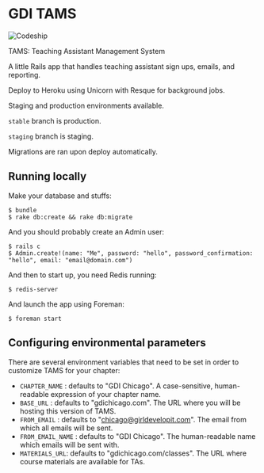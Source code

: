 # GDI TAMS

![Codeship](https://codeship.io/projects/ceff6e60-cbc9-0131-1542-069c58d51f38/status)

TAMS: Teaching Assistant Management System

A little Rails app that handles teaching assistant sign ups, emails, and reporting.

Deploy to Heroku using Unicorn with Resque for background jobs.

Staging and production environments available.

`stable` branch is production.

`staging` branch is staging.

Migrations are ran upon deploy automatically.

## Running locally

Make your database and stuffs:

```
$ bundle
$ rake db:create && rake db:migrate
```

And you should probably create an Admin user:

```
$ rails c
$ Admin.create!(name: "Me", password: "hello", password_confirmation: "hello", email: "email@domain.com")
```

And then to start up, you need Redis running:

```
$ redis-server
```

And launch the app using Foreman:

```
$ foreman start
```

## Configuring environmental parameters

There are several environment variables that need to be set in order to customize TAMS for your chapter:

- `CHAPTER_NAME` : defaults to "GDI Chicago". A case-sensitive, human-readable expression of your chapter name.
- `BASE_URL` : defaults to "gdichicago.com". The URL where you will be hosting this version of TAMS.
- `FROM_EMAIL` : defaults to "chicago@girldevelopit.com". The email from which all emails will be sent.
- `FROM_EMAIL_NAME` : defaults to "GDI Chicago". The human-readable name which emails will be sent with.
- `MATERIALS_URL`: defaults to "gdichicago.com/classes". The URL where course materials are available for TAs.
